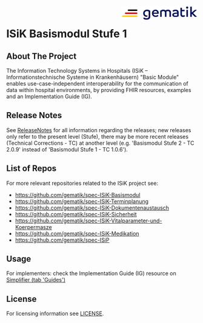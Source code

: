 <img align="right" width="200" height="37" src="Materialien/Gematik_Logo_Flag.png"/> <br/>

# ISiK Basismodul Stufe 1
## About The Project 
The Information Technology Systems in Hospitals (ISiK – Informationstechnische Systeme in Krankenhäusern) "Basic Module" enables use-case-independent interoperability for the communication of data within hospital environments, by providing FHIR resources, examples and an Implementation Guide (IG).
 
## Release Notes
See [ReleaseNotes](ImplementationGuide/markdown/ReleaseNotes.md) for all information regarding the releases; new releases only refer to the present level (Stufe), there may be more recent releases (Technical Corrections - TC) at another level (e.g. 'Basismodul Stufe 2 - TC 2.0.9'  instead of 'Basismodul Stufe 1 - TC 1.0.6').


## List of Repos
For more relevant repositories related to the ISiK project see:
- https://github.com/gematik/spec-ISiK-Basismodul
- https://github.com/gematik/spec-ISiK-Terminplanung
- https://github.com/gematik/spec-ISiK-Dokumentenaustausch
- https://github.com/gematik/spec-ISiK-Sicherheit
- https://github.com/gematik/spec-ISiK-Vitalparameter-und-Koerpermasze
- https://github.com/gematik/spec-ISiK-Medikation
- https://github.com/gematik/spec-ISiP
 
 
## Usage
For implementers: check the Implementation Guide (IG) resource on [Simplifier (tab 'Guides')](https://simplifier.net/isik-basis-v1)
 
<!--## Contributing
If you want to contribute, please check our `CONTRIBUTING.md`. -->
 
## License
For licensing information see [LICENSE](/LICENSE).

<!--
## Contact
<!-- add your own text here -->
